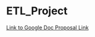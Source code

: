 # ETL_Project


[Link to Google Doc Proposal Link](https://docs.google.com/document/d/1nGSXlZ3fLIGPzCn0WAQDOMIXm5v4_dqCNTtlDO-lLqk/edit)